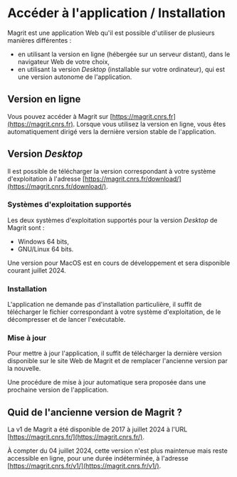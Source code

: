 # Accéder à l'application / Installation

Magrit est une application Web qu'il est possible d'utiliser de plusieurs manières différentes : 

- en utilisant la version en ligne (hébergée sur un serveur distant), dans le navigateur Web de votre choix,
- en utilisant la version *Desktop* (installable sur votre ordinateur), qui est une version autonome de l'application.

## Version en ligne

Vous pouvez accéder à Magrit sur [https://magrit.cnrs.fr](https://magrit.cnrs.fr).
Lorsque vous utilisez la version en ligne, vous êtes automatiquement dirigé vers la dernière version stable de l'application.

## Version *Desktop*

Il est possible de télécharger la version correspondant à votre système d'exploitation à l'adresse [https://magrit.cnrs.fr/download/](https://magrit.cnrs.fr/download/).

### Systèmes d'exploitation supportés

Les deux systèmes d'exploitation supportés pour la version *Desktop* de Magrit sont :

- Windows 64 bits,
- GNU/Linux 64 bits.

Une version pour MacOS est en cours de développement et sera disponible courant juillet 2024.

### Installation

L'application ne demande pas d'installation particulière, il suffit de télécharger le fichier correspondant à votre système d'exploitation, de le décompresser et de lancer l'exécutable.

### Mise à jour

Pour mettre à jour l'application, il suffit de télécharger la dernière version disponible sur le site Web de Magrit et de remplacer l'ancienne version par la nouvelle.

Une procédure de mise à jour automatique sera proposée dans une prochaine version de l'application.

## Quid de l'ancienne version de Magrit ?

La v1 de Magrit a été disponible de 2017 à juillet 2024 à l'URL [https://magrit.cnrs.fr/](https://magrit.cnrs.fr/).

À compter du 04 juillet 2024, cette version n'est plus maintenue mais reste accessible en ligne, pour une durée indéterminée, à l'adresse [https://magrit.cnrs.fr/v1/](https://magrit.cnrs.fr/v1/).